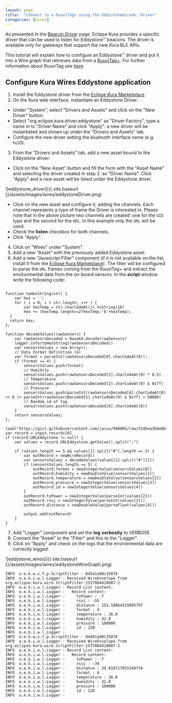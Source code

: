 ```yaml
---
layout: page
title:  "Connect to a RuuviTag+ using the Eddystone&trade; Driver"
categories: [wires]
---
```


As presented in the [Beacon Driver](/kura/devices/2-beacon-drivers.html) page, Eclipse Kura provides a specific driver that can be used to listen for Eddystone&trade; beacons. The driver is available only for gateways that support the new Kura BLE APIs.

This tutorial will explain how to configure an Eddystone&trade; driver and put it into a Wire graph that retrieves data from a [RuuviTag+](https://ruuvi.com/ruuvitag-specs/). For further information about RuuviTag see [here](https://lab.ruuvi.com/).

## Configure Kura Wires Eddystone application

1. Install the Eddystone driver from the [Eclipse Kura Marketplace](https://marketplace.eclipse.org/content/eddystone-driver-eclipse-kura-4xy)
2. On the Kura web interface, instantiate an Eddystone Driver:
  * Under "System", select "Drivers and Assets" and click on the "New Driver" button.
  * Select "org.eclipse.kura.driver.eddystone" as "Driver Factory", type a name in to "Driver Name" and click "Apply": a new driver will be instantiated and shown up under the "Drivers and Assets" tab.
  * Configure the new driver setting the bluetooth interface name (e.g. hci0).
3. From the "Drivers and Assets" tab, add a new asset bound to the Eddystone driver:
  * Click on the "New Asset" button and fill the form with the "Asset Name" and selecting the driver created in step 2. as "Driver Name". Click "Apply" and a new asset will be listed under the Eddystone driver.

  ![eddystone_driver]({{ site.baseurl }}/assets/images/wires/eddystoneDriver.png)

  * Click on the new asset and configure it, adding the channels. Each channel represents a type of frame the Driver is interested in. Please note that in the above picture two channels are created: one for the `UID` type and the second for the `URL`. In this example only the `URL` will be used.
  * Check the **listen** checkbox for both channels.
  * Click "Apply".

4. Click on "Wires" under "System".
5. Add a new "Asset" with the previously added Eddystone asset.
6. Add a new "Javascript Filter" component (if it is not available on the list, install it from the [Eclipse Kura Marketplace](https://marketplace.eclipse.org/content/wires-script-filter-kura-4xy)). The filter will be configured to parse the `URL` frames coming from the RuuviTag+ and extract the environmental data from the on-board sensors. In the **script** window write the following code:

```

function toHexString(str) {
    var hex = '';
    for ( i = 0; i < str.length; i++ ) {
        var hexTemp = str.charCodeAt(i).toString(16)
        hex += (hexTemp.length==2?hexTemp:'0'+hexTemp);
  }
  return hex;
};

function decodeValues(rawSensors) {
    var rawSensorsDecoded = Base64.decode(rawSensors)
    logger.info(toHexString(rawSensorsDecoded))
    var sensorsValues = new Array();
    // Data Format Definition (4)
    var format = parseInt(rawSensorsDecoded[0].charCodeAt(0));
    if (format == 4) {
        sensorsValues.push(format)
        // Humidity
        sensorsValues.push(rawSensorsDecoded[1].charCodeAt(0) * 0.5)
        // Temperature
        sensorsValues.push(rawSensorsDecoded[2].charCodeAt(0) & 0x7f)
        // Pressure
        sensorsValues.push(parseInt(rawSensorsDecoded[4].charCodeAt(0) << 8 )+ parseInt(rawSensorsDecoded[5].charCodeAt(0) & 0xff) + 50000)
        // Random id of tag
        sensorsValues.push(rawSensorsDecoded[6].charCodeAt(0))
    }
    return sensorsValues;
};

load("https://gist.githubusercontent.com/jarus/948005/raw/524bea3b4e0b74c06c9cfd2a8e54429dda1918fe/base64.js")
var record = input.records[0]
if (record.URLEddystone != null) {
    var values = record.URLEddystone.getValue().split(";")

    if (values.length == 5 && values[1].split("#").length == 2) {
        var outRecord = newWireRecord()
        var sensorsValues = decodeValues(values[1].split("#")[1])
        if (sensorsValues.length == 5) {
            outRecord.format = newIntegerValue(sensorsValues[0])
            outRecord.humidity = newDoubleValue(sensorsValues[1])
            outRecord.temperature = newDoubleValue(sensorsValues[2])
            outRecord.pressure = newIntegerValue(sensorsValues[3])
            outRecord.id = newIntegerValue(sensorsValues[4])
        }
        outRecord.txPower = newIntegerValue(parseInt(values[2]))
        outRecord.rssi = newIntegerValue(parseInt(values[3]))
        outRecord.distance = newDoubleValue(parseFloat(values[4]))

        output.add(outRecord)
    }
}
```

7. Add "Logger" component and set the **log.verbosity** to VERBOSE
8. Connect the "Asset" to the "Filter" and this to the "Logger".
9.  Click on "Apply" and check on the logs that the environmental data are correctly logged.

![eddystone_wires]({{ site.baseurl }}/assets/images/wires/eddystoneWireGraph.png)

```
INFO  o.e.k.w.s.f.p.ScriptFilter - 04541a00c35078
INFO  o.e.k.i.w.l.Logger - Received WireEnvelope from org.eclipse.kura.wire.ScriptFilter-1537884418687-2
INFO  o.e.k.i.w.l.Logger - Record List content:
INFO  o.e.k.i.w.l.Logger -   Record content:
INFO  o.e.k.i.w.l.Logger -     txPower : -7
INFO  o.e.k.i.w.l.Logger -     rssi : -55
INFO  o.e.k.i.w.l.Logger -     distance : 251.18864315095797
INFO  o.e.k.i.w.l.Logger -     format : 4
INFO  o.e.k.i.w.l.Logger -     temperature : 26.0
INFO  o.e.k.i.w.l.Logger -     humidity : 42.0
INFO  o.e.k.i.w.l.Logger -     pressure : 100000
INFO  o.e.k.i.w.l.Logger -     id : 120
INFO  o.e.k.i.w.l.Logger -
INFO  o.e.k.w.s.f.p.ScriptFilter - 04401a00c35078
INFO  o.e.k.i.w.l.Logger - Received WireEnvelope from org.eclipse.kura.wire.ScriptFilter-1537884418687-2
INFO  o.e.k.i.w.l.Logger - Record List content:
INFO  o.e.k.i.w.l.Logger -   Record content:
INFO  o.e.k.i.w.l.Logger -     txPower : -7
INFO  o.e.k.i.w.l.Logger -     rssi : -39
INFO  o.e.k.i.w.l.Logger -     distance : 39.810717055349734
INFO  o.e.k.i.w.l.Logger -     format : 4
INFO  o.e.k.i.w.l.Logger -     temperature : 26.0
INFO  o.e.k.i.w.l.Logger -     humidity : 32.0
INFO  o.e.k.i.w.l.Logger -     pressure : 100000
INFO  o.e.k.i.w.l.Logger -     id : 120
INFO  o.e.k.i.w.l.Logger -
```